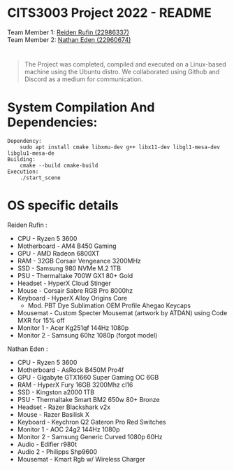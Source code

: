 # CITS3003 Project 2022 - README


Team Member 1:	[Reiden Rufin (22986337)](https://github.com/Spelljinxer)  <br>
Team Member 2:	[Nathan Eden (22960674)](https://github.com/NEDEN249) 

#

> The Project was completed, compiled and executed on a Linux-based machine using the Ubuntu distro. We collaborated using Github and Discord as a medium for communication. 
# System Compilation And Dependencies:
	Dependency:
		sudo apt install cmake libxmu-dev g++ libx11-dev libgl1-mesa-dev libglu1-mesa-de
	Building:
		cmake --build cmake-build
	Execution:
		./start_scene
# OS specific details

Reiden Rufin : <br>
- CPU - Ryzen 5 3600<br>
- Motherboard - AM4 B450 Gaming<br>
- GPU - AMD Radeon 6800XT<br>
- RAM - 32GB Corsair Vengeance 3200MHz<br>
- SSD - Samsung 980 NVMe M.2 1TB<br>
- PSU - Thermaltake 700W GX1 80+ Gold<br>
- Headset - HyperX Cloud Stinger<br>
- Mouse - Corsair Sabre RGB Pro 8000hz<br>
- Keyboard - HyperX Alloy Origins Core<br>
  - Mod. PBT Dye Sublimation OEM Profile Ahegao Keycaps<br>
- Mousemat - Custom Specter Mousemat (artwork by ATDAN) using Code MXR for 15% off<br>
- Monitor 1 - Acer Kg251qf 144Hz 1080p<br>
- Monitor 2 - Samsung 60hz 1080p (forgot model)<br>

Nathan Eden : <br>
- CPU - Ryzen 5 3600<br>
- Motherboard - AsRock B450M Pro4f<br>
- GPU - Gigabyte GTX1660 Super Gaming OC 6GB<br>
- RAM - HyperX Fury 16GB 3200Mhz cl16<br>
- SSD - Kingston a2000 1TB<br>
- PSU - Thermaltake Smart BM2 650w 80+ Bronze<br>
- Headset - Razer Blackshark v2x<br>
- Mouse - Razer Basilisk X<br>
- Keyboard - Keychron Q2 Gateron Pro Red Switches<br>
- Monitor 1 - AOC 24g2 144Hz 1080p<br>
- Monitor 2 - Samsung Generic Curved 1080p 60Hz<br>
- Audio - Edifier r980t<br>
- Audio 2 - Philipps Shp9600<br>
- Mousemat - Kmart Rgb w/ Wireless Charger<br>
